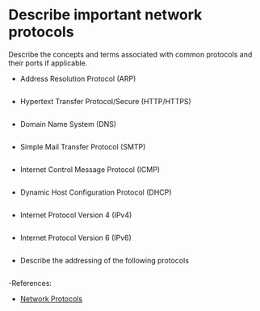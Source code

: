 # Describe important network protocols

Describe the concepts and terms associated with common protocols and their ports if applicable.

- Address Resolution Protocol (ARP)

```text

```

- Hypertext Transfer Protocol/Secure (HTTP/HTTPS)

```text

```


- Domain Name System (DNS)

```text

```


- Simple Mail Transfer Protocol (SMTP)

```text

```


- Internet Control Message Protocol (ICMP)

```text

```


- Dynamic Host Configuration Protocol (DHCP)

```text

```

- Internet Protocol Version 4 (IPv4)

```text

```


- Internet Protocol Version 6 (IPv6)

```text

```


- Describe the addressing of the following protocols

```text

```

-References:

- [Network Protocols](https://en.wikipedia.org/wiki/Lists_of_network_protocols)